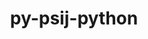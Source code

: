 ---
title: "py-psij-python"
layout: cache
categories: [package, develop]
meta: {"compilers": ["none"], "num_specs": 28, "num_specs_by_stack": {"e4s": 14, "e4s-neoverse-v2": 14, "root": 28}, "oss": ["ubuntu22.04"], "platforms": ["linux"], "stacks": ["e4s", "e4s-neoverse-v2", "root"], "targets": ["neoverse_v2", "x86_64_v3"], "versions": ["0.9.9"]}
spec_details: [{"compiler": "none", "hash": "32fy2vob3r3dp4o2rcl73qgsda3vom43", "os": "ubuntu22.04", "platform": "linux", "size": "-", "stacks": ["e4s", "root"], "target": "x86_64_v3", "variants": ["build_system=python_pip"], "versions": ["0.9.9"]}, {"compiler": "none", "hash": "3e5dz5nzcsjchgatidnvocnjqprhw6yv", "os": "ubuntu22.04", "platform": "linux", "size": "-", "stacks": ["e4s-neoverse-v2", "root"], "target": "neoverse_v2", "variants": ["build_system=python_pip"], "versions": ["0.9.9"]}, {"compiler": "none", "hash": "3repho26ojgi2lyrcsgl73jbootf37nm", "os": "ubuntu22.04", "platform": "linux", "size": "-", "stacks": ["e4s-neoverse-v2", "root"], "target": "neoverse_v2", "variants": ["build_system=python_pip"], "versions": ["0.9.9"]}, {"compiler": "none", "hash": "5uywduvyxs7fsulpo2662aqqsmtkgmto", "os": "ubuntu22.04", "platform": "linux", "size": "-", "stacks": ["e4s-neoverse-v2", "root"], "target": "neoverse_v2", "variants": ["build_system=python_pip"], "versions": ["0.9.9"]}, {"compiler": "none", "hash": "6arb3z7276v35tjlw2ghgayycziaggkh", "os": "ubuntu22.04", "platform": "linux", "size": "-", "stacks": ["e4s", "root"], "target": "x86_64_v3", "variants": ["build_system=python_pip"], "versions": ["0.9.9"]}, {"compiler": "none", "hash": "6kmcwo55dl42hx4g3h2wv7fe2pt45elf", "os": "ubuntu22.04", "platform": "linux", "size": "-", "stacks": ["e4s", "root"], "target": "x86_64_v3", "variants": ["build_system=python_pip"], "versions": ["0.9.9"]}, {"compiler": "none", "hash": "6zezxw2lnyuryxzptc4ujcpwssq7kahc", "os": "ubuntu22.04", "platform": "linux", "size": "-", "stacks": ["e4s-neoverse-v2", "root"], "target": "neoverse_v2", "variants": ["build_system=python_pip"], "versions": ["0.9.9"]}, {"compiler": "none", "hash": "7ditii23u6v7gmwe4cmvuldondk7a3p3", "os": "ubuntu22.04", "platform": "linux", "size": "-", "stacks": ["e4s", "root"], "target": "x86_64_v3", "variants": ["build_system=python_pip"], "versions": ["0.9.9"]}, {"compiler": "none", "hash": "bcyrrfbgdo4iiynjavch3gpfh7l3rdog", "os": "ubuntu22.04", "platform": "linux", "size": "-", "stacks": ["e4s-neoverse-v2", "root"], "target": "neoverse_v2", "variants": ["build_system=python_pip"], "versions": ["0.9.9"]}, {"compiler": "none", "hash": "btbupncxdv7w25qnycoqxfyywbgm3sso", "os": "ubuntu22.04", "platform": "linux", "size": "-", "stacks": ["e4s-neoverse-v2", "root"], "target": "neoverse_v2", "variants": ["build_system=python_pip"], "versions": ["0.9.9"]}, {"compiler": "none", "hash": "d2siu3as6lkyntacrxzgpctaep6al4uy", "os": "ubuntu22.04", "platform": "linux", "size": "-", "stacks": ["e4s-neoverse-v2", "root"], "target": "neoverse_v2", "variants": ["build_system=python_pip"], "versions": ["0.9.9"]}, {"compiler": "none", "hash": "fsyljtakhrh3r5welf4ggc4snakg6qqg", "os": "ubuntu22.04", "platform": "linux", "size": "-", "stacks": ["e4s-neoverse-v2", "root"], "target": "neoverse_v2", "variants": ["build_system=python_pip"], "versions": ["0.9.9"]}, {"compiler": "none", "hash": "ifhhyqzyvkckz66ckaerreqh6qaytwqw", "os": "ubuntu22.04", "platform": "linux", "size": "-", "stacks": ["e4s-neoverse-v2", "root"], "target": "neoverse_v2", "variants": ["build_system=python_pip"], "versions": ["0.9.9"]}, {"compiler": "none", "hash": "jicpczlo4fb2k7jcpw5vh34qk6q6ovcw", "os": "ubuntu22.04", "platform": "linux", "size": "-", "stacks": ["e4s", "root"], "target": "x86_64_v3", "variants": ["build_system=python_pip"], "versions": ["0.9.9"]}, {"compiler": "none", "hash": "jl3r7l5u2ny7xgli7fgmqlmof654j6y4", "os": "ubuntu22.04", "platform": "linux", "size": "-", "stacks": ["e4s-neoverse-v2", "root"], "target": "neoverse_v2", "variants": ["build_system=python_pip"], "versions": ["0.9.9"]}, {"compiler": "none", "hash": "k7z2j6ftteauycuzkkkuu66pbexadwqz", "os": "ubuntu22.04", "platform": "linux", "size": "-", "stacks": ["e4s", "root"], "target": "x86_64_v3", "variants": ["build_system=python_pip"], "versions": ["0.9.9"]}, {"compiler": "none", "hash": "locuk56ovcy5p4ecd3uqi6lii3d2nb2w", "os": "ubuntu22.04", "platform": "linux", "size": "-", "stacks": ["e4s-neoverse-v2", "root"], "target": "neoverse_v2", "variants": ["build_system=python_pip"], "versions": ["0.9.9"]}, {"compiler": "none", "hash": "mki2uy2hevuhz24m4uj3qgmtxbzab23c", "os": "ubuntu22.04", "platform": "linux", "size": "-", "stacks": ["e4s", "root"], "target": "x86_64_v3", "variants": ["build_system=python_pip"], "versions": ["0.9.9"]}, {"compiler": "none", "hash": "mwkuerfvvqqtcxtosynaf23yfwefeexh", "os": "ubuntu22.04", "platform": "linux", "size": "-", "stacks": ["e4s", "root"], "target": "x86_64_v3", "variants": ["build_system=python_pip"], "versions": ["0.9.9"]}, {"compiler": "none", "hash": "neezmxf5ce3atcyuryykdjzceapj4mvd", "os": "ubuntu22.04", "platform": "linux", "size": "-", "stacks": ["e4s", "root"], "target": "x86_64_v3", "variants": ["build_system=python_pip"], "versions": ["0.9.9"]}, {"compiler": "none", "hash": "nrqcgwtb4224trvwbkmfvwjyowdzy4lq", "os": "ubuntu22.04", "platform": "linux", "size": "-", "stacks": ["e4s-neoverse-v2", "root"], "target": "neoverse_v2", "variants": ["build_system=python_pip"], "versions": ["0.9.9"]}, {"compiler": "none", "hash": "nw4m7sjqr7cq6gwsuysle56p4ftuhmmh", "os": "ubuntu22.04", "platform": "linux", "size": "-", "stacks": ["e4s-neoverse-v2", "root"], "target": "neoverse_v2", "variants": ["build_system=python_pip"], "versions": ["0.9.9"]}, {"compiler": "none", "hash": "p7tnsr2zy2j4nximtleicprkdgge77am", "os": "ubuntu22.04", "platform": "linux", "size": "-", "stacks": ["e4s", "root"], "target": "x86_64_v3", "variants": ["build_system=python_pip"], "versions": ["0.9.9"]}, {"compiler": "none", "hash": "pstbntyrcjjadjwjpv3exzm4r7x4rmu7", "os": "ubuntu22.04", "platform": "linux", "size": "-", "stacks": ["e4s", "root"], "target": "x86_64_v3", "variants": ["build_system=python_pip"], "versions": ["0.9.9"]}, {"compiler": "none", "hash": "q3yfw3ogwp37evjkm2ab7xodznkbf4me", "os": "ubuntu22.04", "platform": "linux", "size": "-", "stacks": ["e4s-neoverse-v2", "root"], "target": "neoverse_v2", "variants": ["build_system=python_pip"], "versions": ["0.9.9"]}, {"compiler": "none", "hash": "qxuovia4nudad62z7nyhzh54pzfe6g2e", "os": "ubuntu22.04", "platform": "linux", "size": "-", "stacks": ["e4s", "root"], "target": "x86_64_v3", "variants": ["build_system=python_pip"], "versions": ["0.9.9"]}, {"compiler": "none", "hash": "rz4n56r2dbmi4cy6azbt5aonzcyrlqvg", "os": "ubuntu22.04", "platform": "linux", "size": "-", "stacks": ["e4s", "root"], "target": "x86_64_v3", "variants": ["build_system=python_pip"], "versions": ["0.9.9"]}, {"compiler": "none", "hash": "u427v6bfbk57uvnrakcvqdh7bzr446nj", "os": "ubuntu22.04", "platform": "linux", "size": "-", "stacks": ["e4s", "root"], "target": "x86_64_v3", "variants": ["build_system=python_pip"], "versions": ["0.9.9"]}]
---